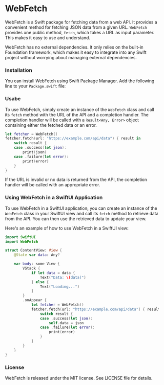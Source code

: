 # WebFetch

WebFetch is a  Swift package for fetching data from a web API. It provides a convenient method for fetching JSON data from a given URL. `WebFetch` provides one public method, `fetch`, which takes a URL as input parameter. This makes it easy to use and understand.

WebFetch has no external dependencies. It only relies on the built-in Foundation framework, which makes it easy to integrate into any Swift project without worrying about managing external dependencies.

### Installation

You can install WebFetch using Swift Package Manager. Add the following line to your `Package.swift` file:

### Usabe

To use WebFetch, simply create an instance of the `WebFetch` class and call its `fetch` method with the URL of the API and a completion handler. The completion handler will be called with a `Result<Any, Error>` object containing either the fetched data or an error.

```swift
let fetcher = WebFetch()
fetcher.fetch(url: "https://example.com/api/data") { result in
    switch result {
    case .success(let json):
        print(json)
    case .failure(let error):
        print(error)
    }
}
```

If the URL is invalid or no data is returned from the API, the completion handler will be called with an appropriate error.

### Using WebFetch in a SwiftUI Application

To use WebFetch in a SwiftUI application, you can create an instance of the `WebFetch` class in your SwiftUI view and call its `fetch` method to retrieve data from the API. You can then use the retrieved data to update your view.

Here's an example of how to use WebFetch in a SwiftUI view:

```swift
import SwiftUI
import WebFetch

struct ContentView: View {
    @State var data: Any?

    var body: some View {
        VStack {
            if let data = data {
                Text("Data: \(data)")
            } else {
                Text("Loading...")
            }
        }
        .onAppear {
            let fetcher = WebFetch()
            fetcher.fetch(url: "https://example.com/api/data") { result in
                switch result {
                case .success(let json):
                    self.data = json
                case .failure(let error):
                    print(error)
                }
            }
        }
    }
}
```

### License

WebFetch is released under the MIT license. See LICENSE file for details.
